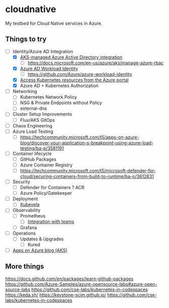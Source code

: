 # cloudnative

My testbed for Cloud Native services in Azure.

## Things to try

* [ ] Identity/Azure AD Integration
  * [x] [AKS-managed Azure Active Directory integration ](https://docs.microsoft.com/en-us/azure/aks/managed-aad)
    * [ ] https://docs.microsoft.com/en-us/azure/aks/manage-azure-rbac
  * [x] [Azure AD Workload Identity](https://azure.github.io/azure-workload-identity/)
    * [ ] <https://github.com/Azure/azure-workload-identity>
  * [x] [Access Kubernetes resources from the Azure portal](https://docs.microsoft.com/en-us/azure/aks/kubernetes-portal)
  * [x] Azure AD + Kubernetes Authorization
* [ ] Networking
  * [ ] Kubernetes Network Policy
  * [ ] NSG & Private Endpoints without Policy
  * [ ] external-dns
* [ ] Cluster Setup Improvements
  * [ ] Flux/AKS GitOps
* [ ] Chaos Engineering
* [ ] Azure Load Testing
  * [ ] https://techcommunity.microsoft.com/t5/apps-on-azure-blog/discover-your-application-s-breakpoint-using-azure-load-testing/ba-p/3581191
* [ ] Container lifecycle
  * [ ] GitHub Packages
  * [ ] Azure Container Registry
  * [ ] <https://techcommunity.microsoft.com/t5/microsoft-defender-for-cloud/securing-containers-from-build-to-runtime/ba-p/3612831>
* [ ] Security
  * [ ] Defender for Containers ? ACR
  * [ ] Azure Policy/Gatekeeper
* [ ] Deployment
  * [ ] [Kubevela](https://kubevela.io/)
* [ ] Observability
  * [ ] Prometheus
    * [ ] [Integration with teams](https://github.com/prometheus-msteams/prometheus-msteams)
  * [ ] Grafana
* [ ] Operations
  * [ ] Updates & Upgrades
    * [ ] Kured
* [ ] [Apps on Azure blog (AKS)](https://techcommunity.microsoft.com/t5/apps-on-azure-blog/bg-p/AppsonAzureBlog/label-name/Azure%20Kubernetes%20Service)
## More things

<https://docs.github.com/en/packages/learn-github-packages>
<https://github.com/Azure-Samples/azure-opensource-labs#azure-open-source-labs>
<https://github.com/cse-labs/kubernetes-in-codespaces>
<https://keda.sh/>
<https://keystone-scim.github.io/>
<https://github.com/cse-labs/kubernetes-in-codespaces>
